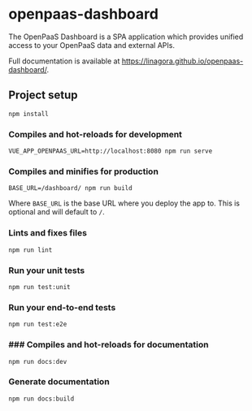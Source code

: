 # openpaas-dashboard

The OpenPaaS Dashboard is a SPA application which provides unified access to your OpenPaaS data and external APIs.

Full documentation is available at https://linagora.github.io/openpaas-dashboard/.

## Project setup

```
npm install
```

### Compiles and hot-reloads for development

```
VUE_APP_OPENPAAS_URL=http://localhost:8080 npm run serve
```

### Compiles and minifies for production

```
BASE_URL=/dashboard/ npm run build
```

Where `BASE_URL` is the base URL where you deploy the app to. This is optional and will default to `/`.

### Lints and fixes files

```
npm run lint
```

### Run your unit tests

```
npm run test:unit
```

### Run your end-to-end tests

```
npm run test:e2e
```

### ### Compiles and hot-reloads for documentation

```
npm run docs:dev
```

### Generate documentation

```
npm run docs:build
```